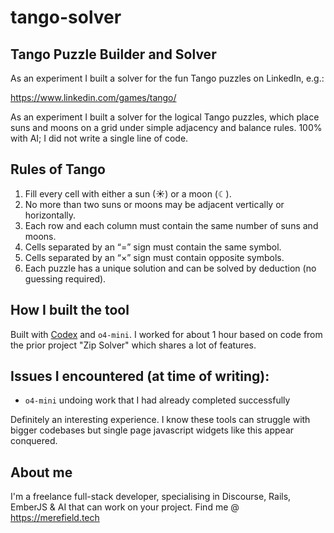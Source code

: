 # tango-solver
 
## Tango Puzzle Builder and Solver

As an experiment I built a solver for the fun Tango puzzles on LinkedIn, e.g.:

https://www.linkedin.com/games/tango/

As an experiment I built a solver for the logical Tango puzzles, which place suns and moons on a grid under simple adjacency and balance rules.
100% with AI; I did not write a single line of code.

## Rules of Tango

1. Fill every cell with either a sun (☀) or a moon (☾).
2. No more than two suns or moons may be adjacent vertically or horizontally.
3. Each row and each column must contain the same number of suns and moons.
4. Cells separated by an “=” sign must contain the same symbol.
5. Cells separated by an “×” sign must contain opposite symbols.
6. Each puzzle has a unique solution and can be solved by deduction (no guessing required).

## How I built the tool

Built with [Codex](https://github.com/openai/codex) and `o4-mini`.  I worked for about 1 hour based on code from the prior project "Zip Solver" which shares a lot of features.

## Issues I encountered (at time of writing):

* `o4-mini` undoing work that I had already completed successfully

Definitely an interesting experience.  I know these tools can struggle with bigger codebases but single page javascript widgets like this appear conquered.

## About me

I'm a freelance full-stack developer, specialising in Discourse, Rails, EmberJS & AI that can work on your project.  Find me @ https://merefield.tech